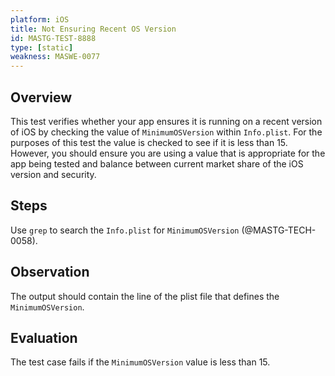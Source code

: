 ```yaml
---
platform: iOS
title: Not Ensuring Recent OS Version
id: MASTG-TEST-8888
type: [static]
weakness: MASWE-0077
---
```


## Overview

This test verifies whether your app ensures it is running on a recent version of iOS by checking the value of `MinimumOSVersion` within `Info.plist`. For the purposes of this test the value is checked to see if it is less than 15. However, you should ensure you are using a value that is appropriate for the app being tested and balance between current market share of the iOS version and security.

## Steps

Use `grep` to search the `Info.plist` for `MinimumOSVersion`  (@MASTG-TECH-0058).

## Observation

The output should contain the line of the plist file that defines the `MinimumOSVersion`.

## Evaluation

The test case fails if the `MinimumOSVersion` value is less than 15.
